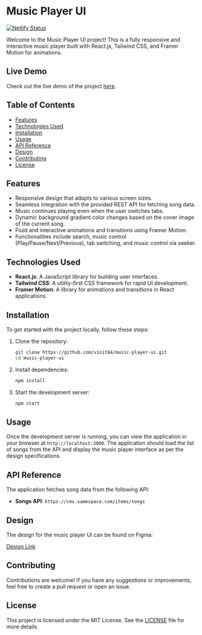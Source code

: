 # Music Player UI

[![Netlify Status](https://api.netlify.com/api/v1/badges/5f80d2b1-13fe-4664-912f-597d614fa779/deploy-status)](https://app.netlify.com/sites/musicplayerui4u/deploys)

Welcome to the Music Player UI project! This is a fully responsive and interactive music player built with React.js, Tailwind CSS, and Framer Motion for animations.

## Live Demo

Check out the live demo of the project [here](https://musicplayerui4u.netlify.app/).

## Table of Contents

- [Features](#features)
- [Technologies Used](#technologies-used)
- [Installation](#installation)
- [Usage](#usage)
- [API Reference](#api-reference)
- [Design](#design)
- [Contributing](#contributing)
- [License](#license)

## Features

- Responsive design that adapts to various screen sizes.
- Seamless integration with the provided REST API for fetching song data.
- Music continues playing even when the user switches tabs.
- Dynamic background gradient color changes based on the cover image of the current song.
- Fluid and interactive animations and transitions using Framer Motion.
- Functionalities include search, music control (Play/Pause/Next/Previous), tab switching, and music control via seeker.

## Technologies Used

- **React.js**: A JavaScript library for building user interfaces.
- **Tailwind CSS**: A utility-first CSS framework for rapid UI development.
- **Framer Motion**: A library for animations and transitions in React applications.

## Installation

To get started with the project locally, follow these steps:

1. Clone the repository:

    ```bash
    git clone https://github.com/vinit84/music-player-ui.git
    cd music-player-ui
    ```

2. Install dependencies:

    ```bash
    npm install
    ```

3. Start the development server:

    ```bash
    npm start
    ```

## Usage

Once the development server is running, you can view the application in your browser at `http://localhost:3000`. The application should load the list of songs from the API and display the music player interface as per the design specifications.

## API Reference

The application fetches song data from the following API:

- **Songs API**: `https://cms.samespace.com/items/songs`

## Design

The design for the music player UI can be found on Figma:

[Design Link](https://www.figma.com/file/RtKhzEeeuD2FtRsg2dxSep/Front-end-Assessment?type=design&node-id=1-2&mode=design&t=zEkwOdYyaeNx0z7m-4)

## Contributing

Contributions are welcome! If you have any suggestions or improvements, feel free to create a pull request or open an issue.

## License

This project is licensed under the MIT License. See the [LICENSE](LICENSE) file for more details.
